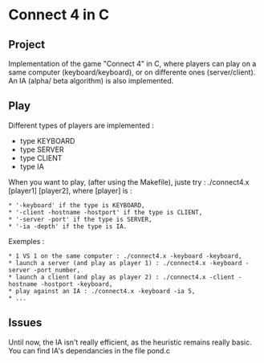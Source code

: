 Connect 4 in C
===============
Project
---------------
Implementation of the game "Connect 4" in C, where players can play on a same computer (keyboard/keyboard), or on differente ones (server/client). An IA (alpha/
beta algorithm) is also implemented.

Play
--------------

Different types of players are implemented : 

* type KEYBOARD
* type SERVER
* type CLIENT
* type IA

When you want to play, (after using the Makefile), juste try : ./connect4.x [player1] [player2], where [player] is :

	* '-keyboard' if the type is KEYBOARD,
	* '-client -hostname -hostport' if the type is CLIENT,
	* '-server -port' if the type is SERVER,
	* '-ia -depth' if the type is IA.

Exemples : 

	* 1 VS 1 on the same computer : ./connect4.x -keyboard -keyboard,
	* launch a server (and play as player 1) : ./connect4.x -keyboard -server -port_number,
	* launch a client (and play as player 2) : ./connect4.x -client -hostname -hostport -keyboard,
	* play against an IA : ./connect4.x -keyboard -ia 5,
	* ...

Issues
-------------

Until now, the IA isn't really efficient, as the heuristic remains really basic. You can find IA's dependancies in the file pond.c